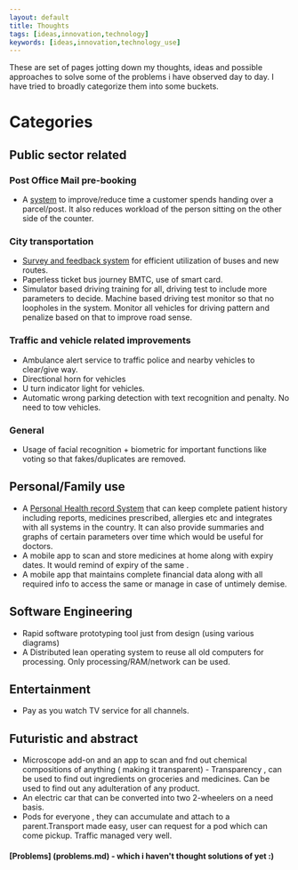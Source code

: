 ```yaml
---
layout: default
title: Thoughts
tags: [ideas,innovation,technology]
keywords: [ideas,innovation,technology_use]
---
```

These are set of pages jotting down my thoughts, ideas and possible approaches to solve some of the problems i have observed day to day.
I have tried to broadly categorize them into some buckets. 

# Categories

## Public sector related

### Post Office Mail pre-booking
- A [system](postoffice_order.md) to improve/reduce time a customer spends handing over a parcel/post.
  It also reduces workload of the person sitting on the other side of the counter.
  
### City transportation
- [Survey and feedback system](transport_system.md) for efficient utilization of buses and new routes. 
- Paperless ticket bus journey BMTC, use of smart card.
- Simulator based driving training for all, driving test to include more parameters to decide. Machine based driving test monitor so that no loopholes in the system. Monitor all vehicles for driving pattern and penalize based on that to improve road sense.

### Traffic and vehicle related improvements
- Ambulance alert service to traffic police and nearby vehicles to clear/give way.
- Directional horn for vehicles
- U turn indicator light for vehicles.
- Automatic wrong parking detection with text recognition and penalty. No need to tow vehicles.

### General
- Usage of facial recognition + biometric for important functions like voting so that fakes/duplicates are removed.

## Personal/Family use
- A [Personal Health record System](phr.md) that can keep complete patient history including reports, 
  medicines prescribed, allergies etc and integrates with all systems in the country. 
  It can also provide summaries and graphs of certain parameters over time which would be useful for doctors.
- A mobile app to scan and store medicines at home along with expiry dates. It would remind of expiry of the same .
- A mobile app that maintains complete financial data along with all required info to access the same or manage in case of untimely demise.


## Software Engineering
- Rapid software prototyping tool just from design (using various diagrams)
- A Distributed lean operating system to reuse all old computers for processing. Only processing/RAM/network can be used.

## Entertainment
- Pay as you watch TV service for all channels.

## Futuristic and abstract
- Microscope add-on and an app to scan and fnd out chemical compositions of anything ( making it transparent) - Transparency , can be used to find out ingredients on groceries and medicines. Can be used to find out any adulteration of any product.
- An electric car that can be converted into two 2-wheelers on a need basis.
- Pods for everyone , they can accumulate and attach to a parent.Transport made easy, user can request for a pod which can come pickup. Traffic managed very well.





#### [Problems] (problems.md) - which i haven't thought solutions of yet :) 
